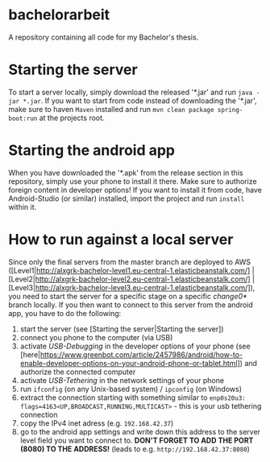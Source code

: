 # bachelorarbeit
A repository containing all code for my Bachelor's thesis.

# Starting the server
To start a server locally, simply download the released '\*.jar' and run `java -jar *.jar`. 
If you want to start from code instead of downloading the '\*.jar', make sure to haven `Maven` installed and run `mvn clean package spring-boot:run` at the projects root.

# Starting the android app
When you have downloaded the '\*.apk' from the release section in this repository, simply use your phone to install it there. Make sure to authorize foreign content in developer options!
If you want to install it from code, have Android-Studio (or similar) installed, import the project and run `install` within it.

# How to run against a local server
Since only the final servers from the master branch are deployed to AWS ([Level1|http://alxgrk-bachelor-level1.eu-central-1.elasticbeanstalk.com/] | [Level2|http://alxgrk-bachelor-level2.eu-central-1.elasticbeanstalk.com/] | [Level3|http://alxgrk-bachelor-level3.eu-central-1.elasticbeanstalk.com/]), you need to start the server for a specific stage on a specific *change0\** branch locally.
If you then want to connect to this server from the android app, you have to do the following:
1. start the server (see [Starting the server|Starting the server])
2. connect you phone to the computer (via USB)
3. activate *USB-Debugging* in the developer options of your phone (see [here|https://www.greenbot.com/article/2457986/android/how-to-enable-developer-options-on-your-android-phone-or-tablet.html]) and authorize the connected computer
4. activate *USB-Tethering* in the network settings of your phone
5. run `ifconfig` (on any Unix-based system) / `ipconfig` (on Windows)
6. extract the connection starting with something similar to `enp0s20u3: flags=4163<UP,BROADCAST,RUNNING,MULTICAST>` - this is your usb tethering connection
7. copy the IPv4 inet adress (e.g. `192.168.42.37`)
8. go to the android app settings and write down this address to the server level field you want to connect to. **DON'T FORGET TO ADD THE PORT (8080) TO THE ADDRESS!** (leads to e.g. `http://192.168.42.37:8080`)


